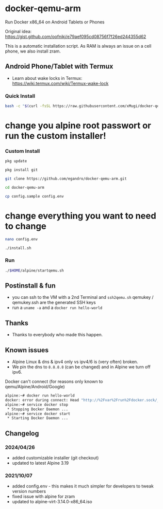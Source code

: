 # docker-qemu-arm

Run Docker x86_64 on Android Tablets or Phones

Original idea: <https://gist.github.com/oofnikj/e79aef095cd08756f7f26ed244355d62>

This is a automatic installation script. As RAM is always an issue on a cell phone, we also install zram.


## Android Phone/Tablet with Termux

- Learn about wake locks in Termux: <https://wiki.termux.com/wiki/Termux-wake-lock>

### Quick Install

```bash
bash -c "$(curl -fsSL https://raw.githubusercontent.com/xMugi/docker-qemu-arm/main/termux-setup.sh)"
```
# change you alpine root passwort or run the custom installer!

### Custom Install

```bash
pkg update
```

```bash
pkg install git
```

```bash
git clone https://github.com/egandro/docker-qemu-arm.git
```

```bash
cd docker-qemu-arm
```

```bash
cp config.sample config.env
```

# change everything you want to need to change
```bash
nano config.env
```

```bash
./install.sh
```

### Run

```bash
./$HOME/alpine/startqemu.sh
```

## Postinstall & fun

- you can ssh to the VM with a 2nd Terminal and `ssh2qemu.sh` qemukey / qemukey.ssh are the generated SSH keys
- run a `uname -a` and a `docker run hello-world`

## Thanks

- Thanks to everybody who made this happen.

## Known issues

- Alpine Linux & dns & ipv4 only vs ipv4/6 is (very often) broken.
- We pin the dns to `8.8.8.8` (can be changed) and in Alpine we turn off ipv6.

Docker can't connect (for reasons only known to qemu/Alpine/Android/Google)

```bash
alpine:~# docker run hello-world
docker: error during connect: Head "http://%2Fvar%2Frun%2Fdocker.sock/_ping": read unix @->/var/run/docker.sock: read: connection reset by peer.
alpine:~# service docker stop
 * Stopping Docker Daemon ...                                                                                                                                              [ ok ]
alpine:~# service docker start
 * Starting Docker Daemon ...
```

## Changelog

### 2024/04/26

- added customizable installer (git checkout)
- updated to latest Alpine 3.19

### 2021/10/07

- added config.env - this makes it much simpler for developers to tweak version numbers
- fixed issue with alpine for zram
- updated to alpine-virt-3.14.0-x86_64.iso

